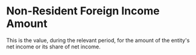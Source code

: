 # Non-Resident Foreign Income Amount
This is the value, during the relevant period, for the amount of the entity's net income or its share of net income.